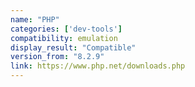 ```yaml
---
name: "PHP"
categories: ['dev-tools']
compatibility: emulation
display_result: "Compatible"
version_from: "8.2.9"
link: https://www.php.net/downloads.php
---
```


